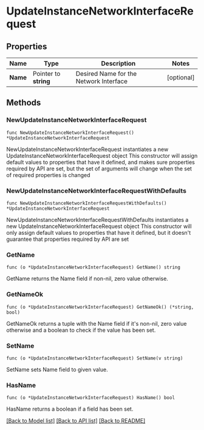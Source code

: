 # UpdateInstanceNetworkInterfaceRequest

## Properties

Name | Type | Description | Notes
------------ | ------------- | ------------- | -------------
**Name** | Pointer to **string** | Desired Name for the Network Interface | [optional] 

## Methods

### NewUpdateInstanceNetworkInterfaceRequest

`func NewUpdateInstanceNetworkInterfaceRequest() *UpdateInstanceNetworkInterfaceRequest`

NewUpdateInstanceNetworkInterfaceRequest instantiates a new UpdateInstanceNetworkInterfaceRequest object
This constructor will assign default values to properties that have it defined,
and makes sure properties required by API are set, but the set of arguments
will change when the set of required properties is changed

### NewUpdateInstanceNetworkInterfaceRequestWithDefaults

`func NewUpdateInstanceNetworkInterfaceRequestWithDefaults() *UpdateInstanceNetworkInterfaceRequest`

NewUpdateInstanceNetworkInterfaceRequestWithDefaults instantiates a new UpdateInstanceNetworkInterfaceRequest object
This constructor will only assign default values to properties that have it defined,
but it doesn't guarantee that properties required by API are set

### GetName

`func (o *UpdateInstanceNetworkInterfaceRequest) GetName() string`

GetName returns the Name field if non-nil, zero value otherwise.

### GetNameOk

`func (o *UpdateInstanceNetworkInterfaceRequest) GetNameOk() (*string, bool)`

GetNameOk returns a tuple with the Name field if it's non-nil, zero value otherwise
and a boolean to check if the value has been set.

### SetName

`func (o *UpdateInstanceNetworkInterfaceRequest) SetName(v string)`

SetName sets Name field to given value.

### HasName

`func (o *UpdateInstanceNetworkInterfaceRequest) HasName() bool`

HasName returns a boolean if a field has been set.


[[Back to Model list]](../README.md#documentation-for-models) [[Back to API list]](../README.md#documentation-for-api-endpoints) [[Back to README]](../README.md)


